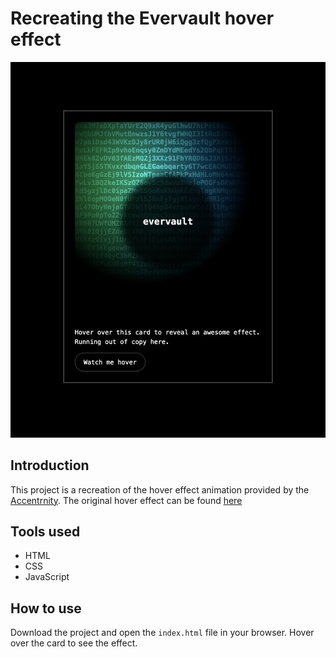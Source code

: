 # Recreating the Evervault hover effect

![Evervault hover effect](/assets/screenshot.png)

## Introduction

This project is a recreation of the hover effect animation provided by the [Accentrnity](https://ui.aceternity.com). The original hover effect can be found [here](https://ui.aceternity.com/components/evervault-card)

## Tools used

- HTML
- CSS
- JavaScript

## How to use

Download the project and open the `index.html` file in your browser. Hover over the card to see the effect.
